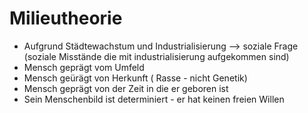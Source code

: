 # Milieutheorie
-   Aufgrund Städtewachstum und Industrialisierung --> soziale Frage (soziale Misstände die mit industrialisierung aufgekommen sind)
-   Mensch geprägt vom Umfeld
-   Mensch geürägt von Herkunft ( Rasse - nicht Genetik)
-   Mensch geprägt von der Zeit in die er geboren ist
-   Sein Menschenbild ist determiniert - er hat keinen freien Willen
